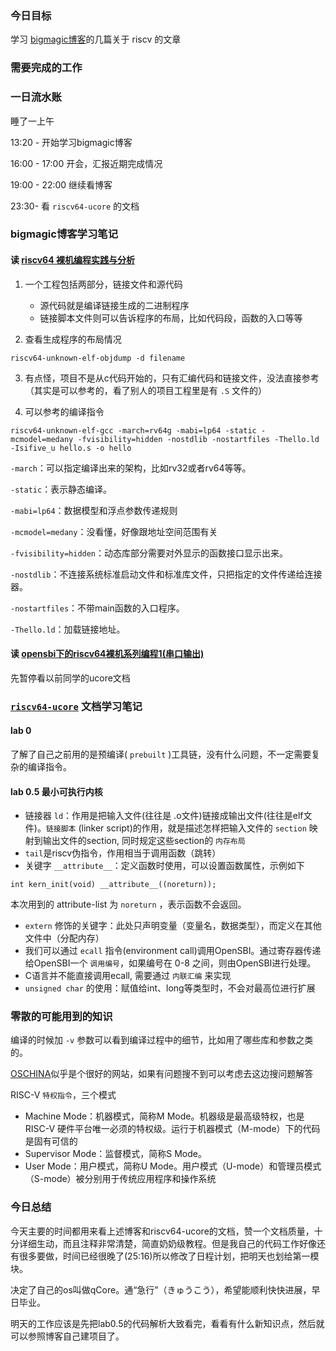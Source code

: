 ### 今日目标

学习 [bigmagic博客](https://my.oschina.net/u/4239621)的几篇关于 riscv 的文章

### 需要完成的工作


### 一日流水账

睡了一上午

13:20 - 开始学习bigmagic博客

16:00 - 17:00 开会，汇报近期完成情况

19:00 - 22:00 继续看博客

23:30- 看 `riscv64-ucore` 的文档

### bigmagic博客学习笔记

#### 读 [riscv64 裸机编程实践与分析](https://my.oschina.net/u/4239621/blog/4868601)

1. 一个工程包括两部分，链接文件和源代码

    * 源代码就是编译链接生成的二进制程序
    * 链接脚本文件则可以告诉程序的布局，比如代码段，函数的入口等等

2. 查看生成程序的布局情况
```
riscv64-unknown-elf-objdump -d filename
```
3. 有点怪，项目不是从c代码开始的，只有汇编代码和链接文件，没法直接参考（其实是可以参考的，看了别人的项目工程里是有 `.S` 文件的）

4. 可以参考的编译指令
```
riscv64-unknown-elf-gcc -march=rv64g -mabi=lp64 -static -mcmodel=medany -fvisibility=hidden -nostdlib -nostartfiles -Thello.ld -Isifive_u hello.s -o hello
```
`-march`：可以指定编译出来的架构，比如rv32或者rv64等等。

`-static`：表示静态编译。

`-mabi=lp64`：数据模型和浮点参数传递规则

`-mcmodel=medany`：没看懂，好像跟地址空间范围有关

`-fvisibility=hidden`：动态库部分需要对外显示的函数接口显示出来。

`-nostdlib`：不连接系统标准启动文件和标准库文件，只把指定的文件传递给连接器。

`-nostartfiles`：不带main函数的入口程序。

`-Thello.ld`：加载链接地址。

#### 读 [opensbi下的riscv64裸机系列编程1(串口输出)](https://my.oschina.net/u/4239621/blog/4872019)

先暂停看以前同学的ucore文档

### [`riscv64-ucore`](https://1790865014.gitbook.io/ucore-step-by-step/v/tutorial/) 文档学习笔记

#### lab 0

了解了自己之前用的是预编译( `prebuilt` )工具链，没有什么问题，不一定需要复杂的编译指令。

#### lab 0.5 最小可执行内核

* 链接器 `ld`：作用是把输入文件(往往是 .o文件)链接成输出文件(往往是elf文件)。`链接脚本` (linker script)的作用，就是描述怎样把输入文件的 `section` 映射到输出文件的section, 同时规定这些section的 `内存布局`
* `tail`是riscv伪指令，作用相当于调用函数（跳转）
* 关键字 `__attribute__`：定义函数时使用，可以设置函数属性，示例如下
```
int kern_init(void) __attribute__((noreturn));
```
本次用到的 attribute-list 为 `noreturn` ，表示函数不会返回。
* `extern` 修饰的关键字：此处只声明变量（变量名，数据类型），而定义在其他文件中（分配内存）
* 我们可以通过 `ecall` 指令(environment call)调用OpenSBI。通过寄存器传递给OpenSBI一个 `调用编号`，如果编号在 0-8 之间，则由OpenSBI进行处理。
* C语言并不能直接调用ecall, 需要通过 `内联汇编` 来实现
* `unsigned char` 的使用：赋值给int、long等类型时，不会对最高位进行扩展

### 零散的可能用到的知识

编译的时候加 `-v` 参数可以看到编译过程中的细节，比如用了哪些库和参数之类的。

[OSCHINA](https://www.oschina.net/)似乎是个很好的网站，如果有问题搜不到可以考虑去这边搜问题解答

RISC-V `特权指令`，三个模式
* Machine Mode：机器模式，简称M Mode。机器级是最高级特权，也是 RISC-V 硬件平台唯一必须的特权级。运行于机器模式（M-mode）下的代码是固有可信的
* Supervisor Mode：监督模式，简称S Mode。
* User Mode：用户模式，简称U Mode。用户模式（U-mode）和管理员模式（S-mode）被分别用于传统应用程序和操作系统

### 今日总结

今天主要的时间都用来看上述博客和riscv64-ucore的文档，赞一个文档质量，十分详细生动，而且注释非常清楚，简直奶奶级教程。但是我自己的代码工作好像还有很多要做，时间已经很晚了(25:16)所以修改了日程计划，把明天也划给第一模块。

决定了自己的os叫做qCore。通“急行”（きゅうこう），希望能顺利快快进展，早日毕业。

明天的工作应该是先把lab0.5的代码解析大致看完，看看有什么新知识点，然后就可以参照博客自己建项目了。



